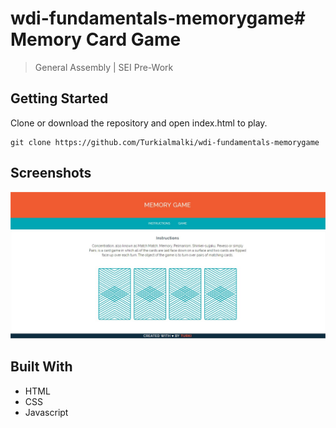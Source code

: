 # wdi-fundamentals-memorygame# Memory Card Game
> General Assembly | SEI Pre-Work


## Getting Started
Clone or download the repository and open index.html to play.

```
git clone https://github.com/Turkialmalki/wdi-fundamentals-memorygame
```

## Screenshots
![memory game screenshot](MemoryCardGame.jpg)

## Built With
 - HTML
 - CSS
 - Javascript
